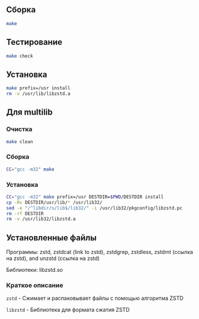 <package-info :package="package" instsize showsbu2></package-info>

<script>
		new Vue({
		el: '#main',
		data: { package: {} },
		mounted: function () {
				this.getPackage('zstd');
		},
		methods: {
			getPackage: function(name) {
					getPackage(name)
					.then(response => this.package = response);
			},
		}
  })
</script>


## Сборка


```bash
make
```
## Тестирование

```bash
make check
```

## Установка

```bash
make prefix=/usr install
rm -v /usr/lib/libzstd.a
```
 
## Для multilib

### Очистка

```bash
make clean
```

### Сборка 

```bash
CC="gcc -m32" make
```

### Установка

```bash
CC="gcc -m32" make prefix=/usr DESTDIR=$PWD/DESTDIR install
cp -Rv DESTDIR/usr/lib/* /usr/lib32/
sed -e "/^libdir/s/lib$/lib32/" -i /usr/lib32/pkgconfig/libzstd.pc
rm -rf DESTDIR
rm -v /usr/lib32/libzstd.a
```

## Установленные файлы

Программы:  zstd, zstdcat (link to zstd), zstdgrep, zstdless, zstdmt (ссылка на zstd), and unzstd (ссылка на zstd)

Библиотеки: libzstd.so

### Краткое описание

`zstd` - Сжимает и распаковывает файлы с помощью алгоритма ZSTD

`libzstd` - Библиотека для формата сжатия ZSTD
